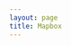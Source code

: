 ```yaml
---
layout: page
title: Mapbox
---
```


<script src='https://api.mapbox.com/mapbox-gl-js/v2.7.0/mapbox-gl.js'></script>
<link href='https://api.mapbox.com/mapbox-gl-js/v2.7.0/mapbox-gl.css' rel='stylesheet' />


<div id='map' style='width: 400px; height: 300px;'></div>
<script>
mapboxgl.accessToken = 'pk.eyJ1IjoiYmVuamFtaW5jaGFpdCIsImEiOiJjbDBtbjk4b28wZG04M21xMTBiZjk2Mmc0In0.fu809Tdjo0sidzb5O20Vlw';
const map = new mapboxgl.Map({
	container: 'map', // container ID
	style: 'mapbox://styles/mapbox/streets-v11', // style URL
	center: [-74.5, 40], // starting position [lng, lat]
	zoom: 9 // starting zoom
});
</script>

<div id='map' style='width: 400px; height: 300px;'></div>
<script>
mapboxgl.accessToken = 'pk.eyJ1IjoiYmVuamFtaW5jaGFpdCIsImEiOiJjbDBtbjk4b28wZG04M21xMTBiZjk2Mmc0In0.fu809Tdjo0sidzb5O20Vlw';
const map = new mapboxgl.Map({
	container: 'map', // container ID
	style: 'mapbox://styles/mapbox/streets-v11', // style URL
	center: [41.7, -87.5], // starting position [lng, lat]
	zoom: 9 // starting zoom
});
</script>

